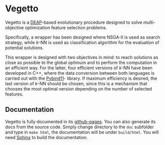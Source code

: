 # Vegetto

Vegetto is a [DEAP](https://deap.readthedocs.io/en/master/)-based evolutionary procedure
designed to solve multi-objective optimization feature selection problems.

Specifically, a wrapper has been designed where NSGA-II is used as search strategy,
while *k*-NN is used as classification algorithm for the evaluation of potential solutions.

This wrapper is designed with two objectives in mind: to reach solutions as close as
possible to the global optimum and to perform the computation in an efficient way. For
the latter, four efficient versions of *k*-NN have been developed in C++, where the
data conversion between both languages is carried out with the [Pybind11](https://pybind11.readthedocs.io/en/stable/)- library. If maximum
efficiency is desired, the last version of *k*-NN should be chosen, since this is a mechanism
that chooses the most optimal version depending on the number of selected features.

## Documentation

Vegetto is fully documented in its [github-pages](https://efficomp.github.io/culebra/). You can also generate its docs from the source code. Simply change directory to the `doc` subfolder and type in `make html`, the documentation will be under `build/html`. You will need [Sphinx](https://www.sphinx-doc.org/en/master/) to build the documentation.

